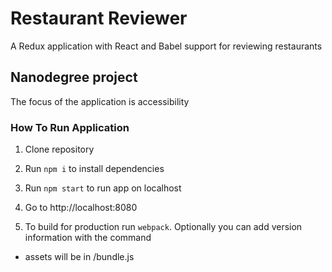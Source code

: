 # Restaurant Reviewer
A Redux application with React and Babel support for reviewing restaurants

## Nanodegree project
The focus of the application is accessibility


### How To Run Application

1. Clone repository

2. Run `npm i` to install dependencies

3. Run `npm start` to run app on localhost

4. Go to http://localhost:8080

5. To build for production run `webpack`. Optionally you can add version information with the command

- assets will be in /bundle.js 

